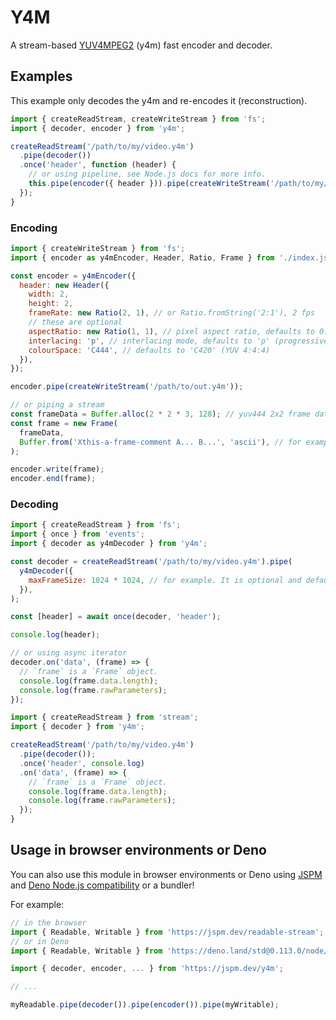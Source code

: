 # Y4M

A stream-based [YUV4MPEG2](https://wiki.multimedia.cx/index.php/YUV4MPEG2)
(y4m) fast encoder and decoder.

## Examples

This example only decodes the y4m and re-encodes it (reconstruction).

```js
import { createReadStream, createWriteStream } from 'fs';
import { decoder, encoder } from 'y4m';

createReadStream('/path/to/my/video.y4m')
  .pipe(decoder())
  .once('header', function (header) {
    // or using pipeline, see Node.js docs for more info.
    this.pipe(encoder({ header })).pipe(createWriteStream('/path/to/my/video-reconstitution.y4m'));
  });
}
```

### Encoding

```js
import { createWriteStream } from 'fs';
import { encoder as y4mEncoder, Header, Ratio, Frame } from './index.js';

const encoder = y4mEncoder({
  header: new Header({
    width: 2,
    height: 2,
    frameRate: new Ratio(2, 1), // or Ratio.fromString('2:1'), 2 fps
    // these are optional
    aspectRatio: new Ratio(1, 1), // pixel aspect ratio, defaults to 0:0 (unknown)
    interlacing: 'p', // interlacing mode, defaults to 'p' (progressive)
    colourSpace: 'C444', // defaults to 'C420' (YUV 4:4:4)
  }),
});

encoder.pipe(createWriteStream('/path/to/out.y4m'));

// or piping a stream
const frameData = Buffer.alloc(2 * 2 * 3, 128); // yuv444 2x2 frame data
const frame = new Frame(
  frameData,
  Buffer.from('Xthis-a-frame-comment A... B...', 'ascii'), // for example. Optional frame raw parameters.
);

encoder.write(frame);
encoder.end(frame);
```

### Decoding

```js
import { createReadStream } from 'fs';
import { once } from 'events';
import { decoder as y4mDecoder } from 'y4m';

const decoder = createReadStream('/path/to/my/video.y4m').pipe(
  y4mDecoder({
    maxFrameSize: 1024 * 1024, // for example. It is optional and defaults to `Infinity`
  }),
);

const [header] = await once(decoder, 'header');

console.log(header);

// or using async iterator
decoder.on('data', (frame) => {
  // `frame` is a `Frame` object.
  console.log(frame.data.length);
  console.log(frame.rawParameters);
});
```

```js
import { createReadStream } from 'stream';
import { decoder } from 'y4m';

createReadStream('/path/to/my/video.y4m')
  .pipe(decoder());
  .once('header', console.log)
  .on('data', (frame) => {
    // `frame` is a `Frame` object.
    console.log(frame.data.length);
    console.log(frame.rawParameters);
  });
}
```

## Usage in browser environments or Deno

You can also use this module in browser environments or Deno
using [JSPM](https://jspm.org/)
and [Deno Node.js compatibility](https://github.com/denoland/deno_std/tree/main/node)
or a bundler!

For example:

```js
// in the browser
import { Readable, Writable } from 'https://jspm.dev/readable-stream';
// or in Deno
import { Readable, Writable } from 'https://deno.land/std@0.113.0/node/stream.ts'

import { decoder, encoder, ... } from 'https://jspm.dev/y4m';

// ...

myReadable.pipe(decoder()).pipe(encoder()).pipe(myWritable);
```
